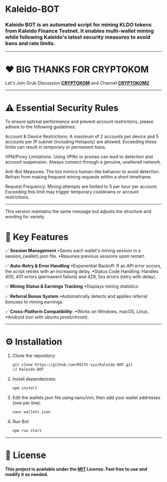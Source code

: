 # Kaleido-BOT
### Kaleido  BOT is an automated script for mining KLDO tokens from Kaleido Finance Testnet. It enables multi-wallet mining while following Kaleido's latest security measures to avoid bans and rate limits.
---

   # ❤ BIG THANKS FOR CRYPTOKOM 

Let's Join Grub Discussion [**CRYPTOKOM**](https://t.me/cryptokom1) and Channel [**CRYPTOKOM2**](https://t.me/cryptokom2)

---
# ⚠️ Essential Security Rules #

To ensure optimal performance and prevent account restrictions, please adhere to the following guidelines:

Account & Device Restrictions: A maximum of 2 accounts per device and 5 accounts per IP subnet (including Hotspots) are allowed. Exceeding these limits can result in temporary or permanent bans.

VPN/Proxy Limitations: Using VPNs or proxies can lead to detection and account suspension. Always connect through a genuine, unaltered network.

Anti-Bot Measures: The bot mimics human-like behavior to avoid detection. Refrain from making frequent mining requests within a short timeframe.

Request Frequency: Mining attempts are limited to 5 per hour per account. Exceeding this limit may trigger temporary cooldowns or account restrictions.



---

This version maintains the same message but adjusts the structure and wording for variety.

# 📌 Key Features
✅ **Session Management**
•Saves each wallet's mining session in a session_{wallet}.json file.
•Resumes previous sessions upon restart.

✅ **Auto-Retry & Error Handling**
•Exponential Backoff: If an API error occurs, the script retries with an increasing delay.
•Status Code Handling: Handles 400, 401 errors (permanent failure) and 429, 5xx errors (retry with delay).

✅ **Mining Status & Earnings Tracking**
•Displays mining statistics

✅ **Referral Bonus System**
•Automatically detects and applies referral bonuses to mining earnings.

✅ **Cross-Platform Compatibility**:
•Works on Windows, macOS, Linux, *Android (run with ubuntu proot/chroot).

---
# ⚙️ Installation

1. Clone the repository:
   ```bash
   git clone https://github.com/MICSY-xyz/Kaleido-BOT.git
   cd Kaleido-BOT
   ```
2. Install dependencies:
   ```bash
   npm install
   ```
3. Edit the wallets.json file using nano/vim, then add your wallet addresses (one per line):
   ```bash
   nano wallets.json
   ```
4. Run Bot
   ```bash
   npm run start
   ```
---
# 📌 License

**This project is available under the [MIT](https://github.com/MICSY-xyz/kaleido-BOT/blob/main/LICENSE) License. Feel free to use and modify it as needed.**
